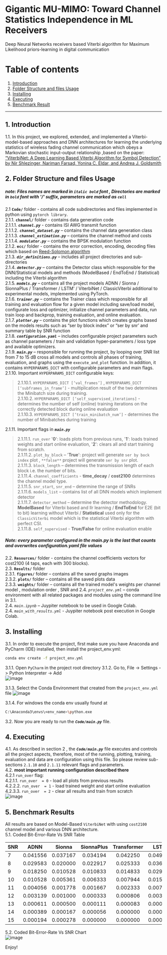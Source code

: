 # Gigantic MU-MIMO: Toward Channel Statistics Independence in ML Receivers
Deep Neural Networks receivers based Viterbi algorithm for Maximum Likelihood priors-learning in digital communication 

# Table of contents
1. [Introduction](#introduction)
2. [Folder Structure and files Usage](#folder)
3. [Installing](#install)
4. [Executing](#execute)
5. [Benchmark Result](#result)
------------------


## 1. Introduction   <a name="introduction"></a>
1.1.  In this project, we explored, extended, and implemented a Viterbi-model-based approaches and DNN architectures for learning the underlying statistics of wireless fading channel communication which obeys a Markovian stochastic input-output relationship ,based on the paper: [“ViterbiNet: A Deep Learning Based Viterbi Algorithm for Symbol Detection” by Nir Shlezinger, Nariman Farsad, Yonina C. Eldar, and Andrea J. Goldsmith](https://arxiv.org/abs/2203.14359)  
## 2. Folder Structure and files Usage <a name="folder"></a>
##### note: Files names are marked in ***`italic bold`*** font ,  Directories are marked in **`bold`** font with '/' suffix, parameters are marked as `cell`

2.1 **`Code/`** folder - contains all code subdirectories and files implemented in python using `pytorch library`.   
2.1.1. **`channel/`** folder - contains data generation code  
2.1.1.1.	***`channel.py`*** -  contains ISI AWG transmit function  
2.1.1.2.	***`channel_dataset.py`*** – contains the channel data generation class  
2.1.1.3.	***`channel_estimation.py`*** – contains the channel method and costs  
2.1.1.4.	***`modulator.py`*** – contains the BPSK modulation function  
2.1.2.	**`ecc/`** folder - contains the error correction, encoding, decoding files which based on [Reed-Solomon algorithm](https://en.wikiversity.org/wiki/Reed%E2%80%93Solomon_codes_for_coders)  
2.1.3.	***`dir_definitions.py`*** – includes all project directories and sub-directories  
2.1.4.	***`detector.py`*** – contains the Detector class which responsible for the DNN/Statistical models and methods (ModelBased / EndToEnd / Statistical) including the Viterbi algorithm  
2.1.5.	***`models.py`*** – contains all the project models ADNN / Sionna / SionnaPlus / Transformer / LSTM' / ViterbiNet / ClassicViterbi additional to experimental models, implemented using PyTorch.  
2.1.6.	***`trainer.py`*** – contains the Trainer class which responsible for all training and evaluation flow for a given model including save/load model, configurate loss and optimizer, initialize channel parameters and data, run train loop and backprop, training evaluation, and online evaluation.  
2.1.7.	***`plotter.py`*** – contains the plot functions which creates graphs based on the models results such as “ser by block index” or “ser by snr’ and summary table by SNR function  
2.1.8.	***`configuration.yaml`*** – includes configurable project parameters such as channel parameters /  train and validation hyper-parameters / loss type and available optimizers.  
2.1.9.	***`main.py`*** – responsible for running the project, by looping over SNR list from 7 to 15 dB cross all models and controls all phases of training, evaluation, and graphs using the ```execute_and_plot``` function.
In addition, it contains `HYPERPARAMS_DICT` with configurable parameters and main flags.  
2.1.10.	Important `HYPERPARAMS_DICT` configurable keys:	
>2.1.10.1.	`HYPERPARAMS_DICT [‘val_frames’]` , `HYPERPARAMS_DICT [‘subframes_in_frame’]` - 
 multiplication result of the two determines the Minibatch size during training.  
2.1.10.2.	`HYPERPARAMS_DICT [‘self_supervised_iterations]` - determines the number of self (online) training iterations on the correctly detected block during online evaluation  
2.1.10.3.	`HYPERPARAMS_DICT [‘train_minibatch_num’]` - determines the number of Minibatches during training   

2.1.11.	Important flags in ***`main.py`***
>2.1.11.1.	`run_over` '**0**': loads plots from previous runs, '**1**': loads trained weights and start online evaluation, '**2**': clears all and start training  from scratch.  
2.1.11.2.	`plot_by_block` – '**True**': project will generate `ser by bock index` plot , `**false**`  project will generate `ser by snr` plot.  
2.1.11.3.	`block_length` – determines the transmission length of each block i.e. the number of bits.  
2.1.11.4.	`channel_coefficients` - **time_decay** / **cost2100** determines the channel model type.  
2.1.11.5.	`snr_start`, `snr_end` – determine the range of SNRs  
2.1.11.6.	`models_list` – contains list of all DNN models which implement  detector  
2.1.11.7.	`detector_method` – determine the detector methodology. **ModelBased** for Viterbi based and llr learning / **EndToEnd** for E2E (bit to bit) learning without Viterbi   / **Statistical** used only for the `ClassicViterbi` model which is the statistical Viterbi algorithm with perfect CSI.  
2.1.11.8.	`self_supervised`  - **True/False** for online evaluation enable  

##### Note: every parameter configured in the main.py is the last that counts and overwrites configuration.yaml file values 

2.2.	**`Resources/`** folder - contains the channel coefficients vectors for cost2100 (4 taps, each with 300 blocks).  
2.3.	**`Results/`** folder   
2.3.1.	**`figures/`** folder – contains all the saved graphs images  
2.3.2.	**`plots/`** folder – contains all the saved plots data  
2.3.3.	**`weights/`** folder – contains all the trained model's weights per channel model , modulation order  ,  SNR and 
2.4.	*`project_env.yml`* – conda environment with all related packages and modules using the command line in 3.1.  
2.4.	*`main.ipynb`* – Juypiter notebook to be used in Google Colab.  
2.4.	*`main_with_results.yml`* -  Juypiter notebook post execution in Google Colab.  
## 3.	Installing <a name="install"></a>
3.1.	In order to execute the project,  first make sure you have Anaconda and PyCharm (IDE) installed, then install the project_env.yml: 
```bash
conda env create -f project_env.yml
```
3.1.1.	Open `PyCharm` in the project root directory
3.1.2.	Go to, File -> Settings -> Python Interpreter -> Add  
![image](https://user-images.githubusercontent.com/104585352/197407096-bc1756c0-4679-46c1-9cb4-51a1994a0630.png)

3.1.3.	Select the Conda Environment that created from the `project_env.yml` file
![image](https://user-images.githubusercontent.com/104585352/197407100-f6783bf3-a862-41c8-9fcf-460fc267382e.png)

3.1.4.	For windows the conda env usually found at
```bash
C:\Anaconda3\envs\<env_name>\python.exe
```
3.2.	Now you are ready to  run the ***`Code/main.py`*** file.  
## 4. Executing <a name="execute"></a>
4.1. As described in  section 2 , the ***`Code/main.py`*** file executes and controls all the project aspects, therefore, most of the running, plotting, training, evaluation and data are configuration using this file. So please review  sub-sections `2.1.10` and `2.1.11`  relevant flags and parameters.  
4.2.	**most important running configuration described there**  
4.2.1 `run_over` flag:  
4.2.1.1.	`run_over  = 0` - load all plots from previous results  
4.2.2.2.	`run_over  = 1` - load trained weight and start online evaluation  
4.2.3.3.	`run_over  = 2` - clear all results and train from scratch  
![image](https://user-images.githubusercontent.com/104585352/197407103-35db531c-ea69-47ad-be5f-6def6d682d52.png)

## 5.	Benchmark Results <a name="result"></a>
All results are based on  Model-Based `ViterbiNet` with using  `cost2100` channel model and various DNN architecture.   
5.1.  Coded Bit-Error-Rate Vs SNR Table   

|SNR     |ADNN	   |Sionna	  |SionnaPlus |Transformer|	LSTM	    |ViterbiNet	|ClassicViterbi
|:--------|:------:|:--------:|:---------:|:---------:|:---------:|:---------:|--------------|		
|7|0.041556|0.037167|0.034194|0.042250|0.049028|0.030667|0.022167|
|8|0.029583|0.020000|0.022917|0.025333|0.036583|0.016833|0.011111|
|9|0.018250|0.010528|0.010833|0.014833|0.029167|0.009222|0.003694|
|10|	0.010528|0.005361|0.006333|0.007944|0.015972|0.004139|0.001333|
|11|	0.004056|0.001778|0.001667|0.002333|0.007694|0.001250|0.000194|
|12|	0.003139|0.001000|0.000333|0.000806|0.003694|0.000444|0.000083|
|13|	0.000611|0.000500|0.000111|0.000083|0.000889|0.000167|0.000000|
|14|	0.000389|0.000167|0.000056|0.000000|0.000917|0.000083|0.000000|
|15|	0.000194|0.000278|0.000000|0.000000|0.000806|0.000083|0.000000|  

5.2.   Coded Bit-Error-Rate Vs SNR Chart   
![image](https://user-images.githubusercontent.com/104585352/197407950-e7d44eb6-25bb-4dc8-9a9a-6fcaaab20a03.png)

Enjoy!

